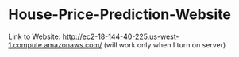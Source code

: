 # House-Price-Prediction-Website

Link to Website: http://ec2-18-144-40-225.us-west-1.compute.amazonaws.com/ (will work only when I turn on server)
